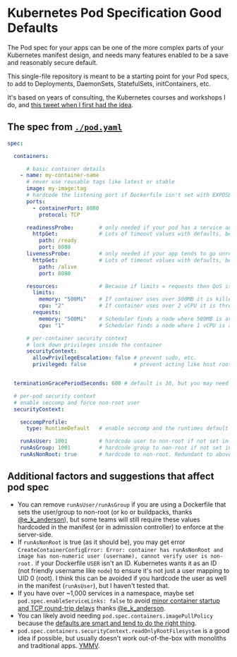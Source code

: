 # Kubernetes Pod Specification Good Defaults

The Pod spec for your apps can be one of the more complex parts of your Kubernetes manifest design, and needs many features enabled to be a save and reasonably secure default.

This single-file repository is meant to be a starting point for your Pod specs, to add to Deployments, DaemonSets, StatefulSets, initContainers, etc.

It's based on years of consulting, the Kubernetes courses and workshops I do, and [this tweet when I first had the idea](https://twitter.com/BretFisher/status/1550326044577730560).

## The spec from [`./pod.yaml`](./pod.yaml)

```yaml
spec:

  containers:

      # basic container details
    - name: my-container-name
      # never use reusable tags like latest or stable
      image: my-image:tag
      # hardcode the listening port if Dockerfile isn't set with EXPOSE
      ports:
        - containerPort: 8080
          protocol: TCP

      readinessProbe:        # only needed if your pod has a service and listening port
        httpGet:             # Lots of timeout values with defaults, be sure they are ideal for your workload
          path: /ready
          port: 8080
      livenessProbe:         # only needed if your app tends to go unresponsive or you don't have a readinessProbe, but this is up for debate
        httpGet:             # Lots of timeout values with defaults, be sure they are ideal for your workload
          path: /alive
          port: 8080

      resources:             # Because if limits = requests then QoS is set to "Guaranteed"
        limits:
          memory: "500Mi"    # If container uses over 500MB it is killed (OOM)
          cpu: "2"           # If container uses over 2 vCPU it is throttled
        requests:
          memory: "500Mi"    # Scheduler finds a node where 500MB is available
          cpu: "1"           # Scheduler finds a node where 1 vCPU is available

      # per-container security context
      # lock down privileges inside the container
      securityContext:
        allowPrivilegeEscalation: false # prevent sudo, etc.
        privileged: false               # prevent acting like host root


  terminationGracePeriodSeconds: 600 # default is 30, but you may need more time to gracefully shutdown (HTTP long polling, user uploads, etc)

  # per-pod security context
  # enable seccomp and force non-root user
  securityContext:

    seccompProfile:
      type: RuntimeDefault   # enable seccomp and the runtimes default profile

    runAsUser: 1001          # hardcode user to non-root if not set in Dockerfile
    runAsGroup: 1001         # hardcode group to non-root if not set in Dockerfile
    runAsNonRoot: true       # hardcode to non-root. Redundant to above if Dockerfile is set USER 1000
```

## Additional factors and suggestions that affect pod spec

- You can remove `runAsUser/runAsGroup` if you are using a Dockerfile that sets the user/group to non-root (or ko or buildpacks, thanks [@e_k_anderson](https://twitter.com/e_k_anderson/status/1550485281261817856)), but some teams will still require these values hardcoded in the manifest (or in admission controller) to enforce at the server-side.
- If `runAsNonRoot` is true (as it should be), you may get error `CreateContainerConfigError: Error: container has runAsNonRoot and image has non-numeric user (username), cannot verify user is non-root.` if your Dockerfile `USER` isn't an ID. Kubernetes wants it as an ID (not friendly username like `node`) to ensure it's not just a user mapping to UID 0 (root). I think this can be avoided if you hardcode the user as well in the manifest (`runAsUser`), but I haven't tested that.
- If you have over ~1,000 services in a namespace, maybe set `pod.spec.enableServiceLinks: false` to avoid [minor container startup and TCP round-trip delays](https://github.com/knative/serving/issues/8498) thanks [@e_k_anderson](https://twitter.com/e_k_anderson/status/1550486493868826630).
- You can likely avoid needing `pod.spec.containers.imagePullPolicy` because the [defaults are smart and tend to do the right thing](https://kubernetes.io/docs/concepts/containers/images/#imagepullpolicy-defaulting).
- `pod.spec.containers.securityContext.readOnlyRootFilesystem` is a good idea if possible, but usually doesn't work out-of-the-box with monoliths and traditional apps. [YMMV](https://en.wiktionary.org/wiki/your_mileage_may_vary).
